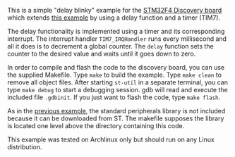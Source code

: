 This is a simple "delay blinky" example for the
[STM32F4 Discovery board](http://www.st.com/web/catalog/tools/FM116/SC959/SS1532/PF252419)
which extends
[this example](https://github.com/Malkavian/tuts/tree/master/stm/blinky)
by using a delay function and a timer (TIM7).

The delay functionality is implemented using a timer and its corresponding 
interrupt. The interrupt handler `TIM7_IRQHandler` runs every millisecond and 
all it does is to decrement a global counter. The `delay` function sets the 
counter to the desired value and waits until it goes down to zero.

In order to compile and flash the code to the discovery board, you can use the 
supplied Makefile. Type `make` to build the example. Type `make clean` to remove 
all object files. After starting `st-util` in a separate terminal, you can type 
`make debug` to start a debugging session. gdb will read and execute the 
included file `.gdbinit`. If you just want to flash the code, type `make flash`.

As in the 
[previous example](https://github.com/Malkavian/tuts/tree/master/stm/blinky), 
the standard peripherals library is not included because it can be downloaded 
from ST. The makefile supposes the library is located one level above the 
directory containing this code.

This example was tested on Archlinux only but should run on any Linux
distribution.
